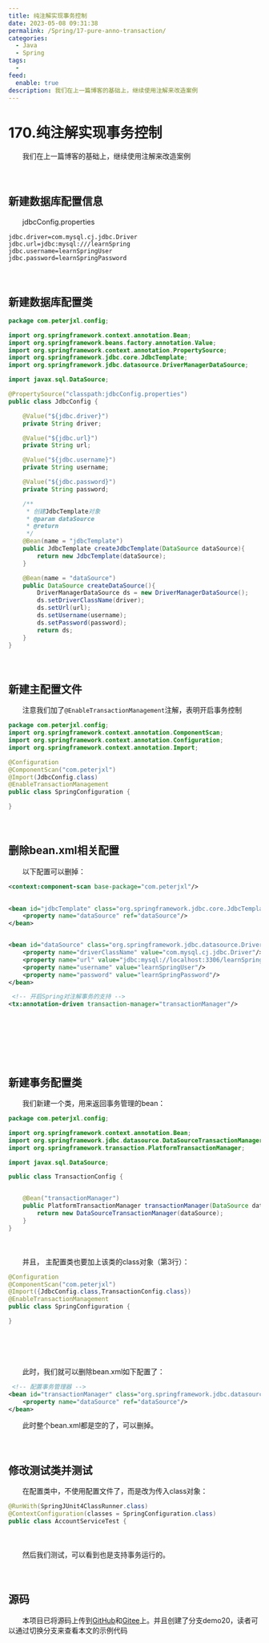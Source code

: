 ```yaml
---
title: 纯注解实现事务控制
date: 2023-05-08 09:31:38
permalink: /Spring/17-pure-anno-transaction/
categories:
  - Java
  - Spring
tags:
  - 
feed:
  enable: true
description: 我们在上一篇博客的基础上，继续使用注解来改造案例
---
```

# 170.纯注解实现事务控制

　　我们在上一篇博客的基础上，继续使用注解来改造案例

<!-- more -->

　　‍

## 新建数据库配置信息

　　jdbcConfig.properties

```properties
jdbc.driver=com.mysql.cj.jdbc.Driver
jdbc.url=jdbc:mysql:///learnSpring
jdbc.username=learnSpringUser
jdbc.password=learnSpringPassword
```

　　‍

## 新建数据库配置类

```java
package com.peterjxl.config;

import org.springframework.context.annotation.Bean;
import org.springframework.beans.factory.annotation.Value;
import org.springframework.context.annotation.PropertySource;
import org.springframework.jdbc.core.JdbcTemplate;
import org.springframework.jdbc.datasource.DriverManagerDataSource;

import javax.sql.DataSource;

@PropertySource("classpath:jdbcConfig.properties")
public class JdbcConfig {

    @Value("${jdbc.driver}")
    private String driver;

    @Value("${jdbc.url}")
    private String url;

    @Value("${jdbc.username}")
    private String username;

    @Value("${jdbc.password}")
    private String password;

    /**
     * 创建JdbcTemplate对象
     * @param dataSource
     * @return
     */
    @Bean(name = "jdbcTemplate")
    public JdbcTemplate createJdbcTemplate(DataSource dataSource){
        return new JdbcTemplate(dataSource);
    }

    @Bean(name = "dataSource")
    public DataSource createDataSource(){
        DriverManagerDataSource ds = new DriverManagerDataSource();
        ds.setDriverClassName(driver);
        ds.setUrl(url);
        ds.setUsername(username);
        ds.setPassword(password);
        return ds;
    }
}

```

　　‍

## 新建主配置文件

　　注意我们加了`@EnableTransactionManagement`注解，表明开启事务控制

```java
package com.peterjxl.config;
import org.springframework.context.annotation.ComponentScan;
import org.springframework.context.annotation.Configuration;
import org.springframework.context.annotation.Import;

@Configuration
@ComponentScan("com.peterjxl")
@Import(JdbcConfig.class)
@EnableTransactionManagement
public class SpringConfiguration {

}
```

　　‍

## 删除bean.xml相关配置

　　以下配置可以删掉：

```xml
<context:component-scan base-package="com.peterjxl"/>
  

<bean id="jdbcTemplate" class="org.springframework.jdbc.core.JdbcTemplate">
    <property name="dataSource" ref="dataSource"/>
</bean>


<bean id="dataSource" class="org.springframework.jdbc.datasource.DriverManagerDataSource">
    <property name="driverClassName" value="com.mysql.cj.jdbc.Driver"/>
    <property name="url" value="jdbc:mysql://localhost:3306/learnSpring"/>
    <property name="username" value="learnSpringUser"/>
    <property name="password" value="learnSpringPassword"/>
</bean>

 <!-- 开启Spring对注解事务的支持 -->
<tx:annotation-driven transaction-manager="transactionManager"/>
```

　　‍

　　‍

　　‍

## 新建事务配置类

　　我们新建一个类，用来返回事务管理的bean：

```java
package com.peterjxl.config;

import org.springframework.context.annotation.Bean;
import org.springframework.jdbc.datasource.DataSourceTransactionManager;
import org.springframework.transaction.PlatformTransactionManager;

import javax.sql.DataSource;

public class TransactionConfig {


    @Bean("transactionManager")
    public PlatformTransactionManager transactionManager(DataSource dataSource) {
        return new DataSourceTransactionManager(dataSource);
    }
}
```

　　‍

　　并且， 主配置类也要加上该类的class对象（第3行）：

```java
@Configuration
@ComponentScan("com.peterjxl")
@Import({JdbcConfig.class,TransactionConfig.class})
@EnableTransactionManagement
public class SpringConfiguration {

}
```

　　‍

　　‍

　　此时，我们就可以删除bean.xml如下配置了：

```xml
 <!-- 配置事务管理器 -->
<bean id="transactionManager" class="org.springframework.jdbc.datasource.DataSourceTransactionManager">
    <property name="dataSource" ref="dataSource"/>
</bean>
```

　　此时整个bean.xml都是空的了，可以删掉。

　　‍

## 修改测试类并测试

　　在配置类中，不使用配置文件了，而是改为传入class对象：

```java
@RunWith(SpringJUnit4ClassRunner.class)
@ContextConfiguration(classes = SpringConfiguration.class)
public class AccountServiceTest {
```

　　‍

　　然后我们测试，可以看到也是支持事务运行的。

　　‍

## 源码

　　本项目已将源码上传到[GitHub](https://github.com/Peter-JXL/LearnSpring)和[Gitee](https://gitee.com/peterjxl/LearnSpring)上。并且创建了分支demo20，读者可以通过切换分支来查看本文的示例代码
